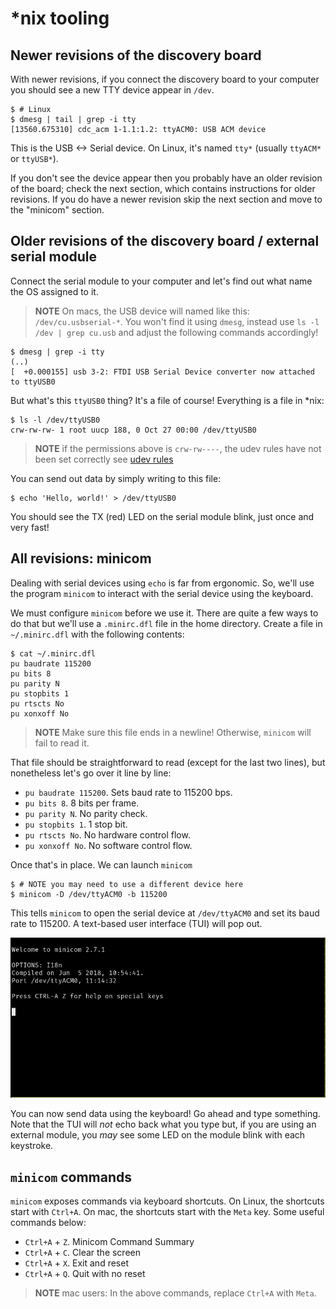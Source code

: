 # *nix tooling

## Newer revisions of the discovery board

With newer revisions, if you connect the discovery board to your computer you
should see a new TTY device appear in `/dev`.

``` console
$ # Linux
$ dmesg | tail | grep -i tty
[13560.675310] cdc_acm 1-1.1:1.2: ttyACM0: USB ACM device
```

This is the USB <-> Serial device. On Linux, it's named `tty*` (usually
`ttyACM*` or `ttyUSB*`).

If you don't see the device appear then you probably have an older revision of
the board; check the next section, which contains instructions for older
revisions. If you do have a newer revision skip the next section and move to the
"minicom" section.

## Older revisions of the discovery board / external serial module

Connect the serial module to your computer and let's find out what name the OS assigned to it.

> **NOTE** On macs, the USB device will named like this: `/dev/cu.usbserial-*`. You won't
> find it using `dmesg`, instead use `ls -l /dev | grep cu.usb` and adjust the following 
> commands accordingly!

``` console
$ dmesg | grep -i tty
(..)
[  +0.000155] usb 3-2: FTDI USB Serial Device converter now attached to ttyUSB0
```

But what's this `ttyUSB0` thing? It's a file of course! Everything is a file in *nix:

``` console
$ ls -l /dev/ttyUSB0
crw-rw-rw- 1 root uucp 188, 0 Oct 27 00:00 /dev/ttyUSB0
```

> **NOTE** if the permissions above is `crw-rw----`, the udev rules have not been set correctly
> see [udev rules](../03-setup/linux.html#udev-rules)

You can send out data by simply writing to this file:

``` console
$ echo 'Hello, world!' > /dev/ttyUSB0
```

You should see the TX (red) LED on the serial module blink, just once and very fast!

## All revisions: minicom

Dealing with serial devices using `echo` is far from ergonomic. So, we'll use the program `minicom`
to interact with the serial device using the keyboard.

We must configure `minicom` before we use it. There are quite a few ways to do that but we'll use a
`.minirc.dfl` file in the home directory. Create a file in `~/.minirc.dfl` with the following
contents:

``` console
$ cat ~/.minirc.dfl
pu baudrate 115200
pu bits 8
pu parity N
pu stopbits 1
pu rtscts No
pu xonxoff No
```

> **NOTE** Make sure this file ends in a newline! Otherwise, `minicom` will fail to read it.

That file should be straightforward to read (except for the last two lines), but nonetheless let's
go over it line by line:

- `pu baudrate 115200`. Sets baud rate to 115200 bps.
- `pu bits 8`. 8 bits per frame.
- `pu parity N`. No parity check.
- `pu stopbits 1`. 1 stop bit.
- `pu rtscts No`. No hardware control flow.
- `pu xonxoff No`. No software control flow.

Once that's in place. We can launch `minicom`

``` console
$ # NOTE you may need to use a different device here
$ minicom -D /dev/ttyACM0 -b 115200
```

This tells `minicom` to open the serial device at `/dev/ttyACM0` and set its
baud rate to 115200. A text-based user interface (TUI) will pop out.

<p align="center">
<img title="minicom" src="../assets/minicom.png">
</p>

You can now send data using the keyboard! Go ahead and type something. Note that
the TUI will *not* echo back what you type but, if you are using an external
module, you *may* see some LED on the module blink with each keystroke.

## `minicom` commands

`minicom` exposes commands via keyboard shortcuts. On Linux, the shortcuts start with `Ctrl+A`. On
mac, the shortcuts start with the `Meta` key. Some useful commands below:

- `Ctrl+A` + `Z`. Minicom Command Summary
- `Ctrl+A` + `C`. Clear the screen
- `Ctrl+A` + `X`. Exit and reset
- `Ctrl+A` + `Q`. Quit with no reset

> **NOTE** mac users: In the above commands, replace `Ctrl+A` with `Meta`.
